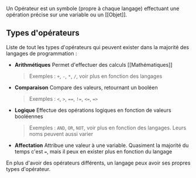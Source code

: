 Un Opérateur est un symbole (propre à chaque langage) effectuant une opération précise sur une variable ou un [[Objet]].
## Types d'opérateurs
Liste de tout les types d'opérateurs qui peuvent exister dans la majorité des langages de programmation :
- **Arithmétiques**
  Permet d'effectuer des calculs [[Mathématiques]]
  > Exemples : `+`, `-`, `*`, `/`, voir plus en fonction des langages
- **Comparaison**
  Compare des valeurs, retournant un booléen
  > Exemples : `<`, `>`, `==`, `!=`, `<=`, `=>`
- **Logique**
  Effectue des opérations logiques en fonction de valeurs booléennes
  > Exemples : `AND`, `OR`, `NOT`, voir plus en fonction des langages. Leurs noms peuvent aussi varier
- **Affectation**
  Attribue une valeur à une variable. Quasiment la majorité du temps c'est `=`, mais il peux en exister plus en fonction du langage

En plus d'avoir des opérateurs différents, un langage peux avoir ses propres types d'opérateur.